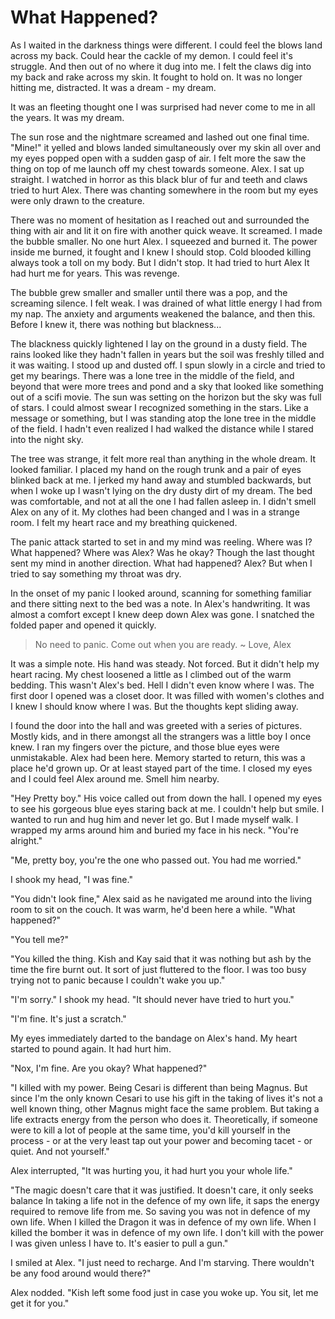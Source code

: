 # What Happened?

As I waited in the darkness things were different. I could feel the blows land across my back. Could hear the cackle of my demon. I could feel it's struggle. And then out of no where it dug into me. I felt the claws dig into my back and rake across my skin. It fought to hold on. It was no longer hitting me, distracted. It was a dream - my dream.  

It was an fleeting thought one I was surprised had never come to me in all the years. It was my dream.

The sun rose and the nightmare screamed and lashed out one final time. "Mine!" it yelled and blows landed simultaneously over my skin all over and my eyes popped open with a sudden gasp of air. I felt more the saw the thing on top of me launch off my chest towards someone. Alex. I sat up straight. I watched in horror as this black blur of fur and teeth and claws tried to hurt Alex. There was chanting somewhere in the room but my eyes were only drawn to the creature.  

There was no moment of hesitation as I reached out and surrounded the thing with air and lit it on fire with another quick weave. It screamed. I made the bubble smaller. No one hurt Alex. I squeezed and burned it. The power inside me burned, it fought and I knew I should stop. Cold blooded killing always took a toll on my body. But I didn't stop.  It had tried to hurt Alex  It had hurt me for years. This was revenge.  

The bubble grew smaller and smaller until there was a pop, and the screaming silence. I felt weak. I was drained of what little energy I had from my nap. The anxiety and arguments weakened the balance, and then this. Before I knew it, there was nothing but blackness...

The blackness quickly lightened I lay on the ground in a dusty field. The rains looked like they hadn't fallen in years but the soil was freshly tilled and it was waiting. I stood up and dusted off. I spun slowly in a circle and tried to get my bearings. There was a lone tree in the middle of the field, and beyond that were more trees and pond and a sky that looked like something out of a scifi movie. The sun was setting on the horizon but the sky was full of stars. I could almost swear I recognized something in the stars. Like a message or something, but I was standing atop the lone tree in the middle of the field. I hadn't even realized I had walked the distance while I stared into the night sky.

The tree was strange, it felt more real than anything in the whole dream. It looked familiar. I placed my hand on the rough trunk and a pair of eyes blinked back at me. I jerked my hand away and stumbled backwards, but when I woke up I wasn't lying on the dry dusty dirt of my dream. The bed was comfortable, and not at all the one I had fallen asleep in. I didn't smell Alex on any of it. My clothes had been changed and I was in a strange room. I felt my heart race and my breathing quickened.  

The panic attack started to set in and my mind was reeling. Where was I? What happened? Where was Alex? Was he okay? Though the last thought sent my mind in another direction. What had happened? Alex? But when I tried to say something my throat was dry.  

In the onset of my panic I looked around, scanning for something familiar and there sitting next to the bed was a note. In Alex's handwriting. It was almost a comfort except I knew deep down Alex was gone. I snatched the folded paper and opened it quickly.

> No need to panic. Come out when you are ready. ~ Love, Alex

It was a simple note. His hand was steady. Not forced. But it didn't help my heart racing.  My chest loosened a little as I climbed out of the warm bedding. This wasn't Alex's bed.  Hell I didn't even know where I was. The first door I opened was a closet door. It was filled with women's clothes and I knew I should know where I was. But the thoughts kept sliding away.  

I found the door into the hall and was greeted with a series of pictures. Mostly kids, and in there amongst all the strangers was a little boy I once knew. I ran my fingers over the picture, and those blue eyes were unmistakable. Alex had been here. Memory started to return, this was a place he'd grown up. Or at least stayed part of the time. I closed my eyes and I could feel Alex around me. Smell him nearby.

"Hey Pretty boy." His voice called out from down the hall. I opened my eyes to see his gorgeous blue eyes staring back at me. I couldn't help but smile. I wanted to run and hug him and never let go. But I made myself walk. I wrapped my arms around him and buried my face in his neck. "You're alright."

"Me, pretty boy, you're the one who passed out. You had me worried."

I shook my head, "I was fine."

"You didn't look fine," Alex said as he navigated me around into the living room to sit on the couch. It was warm, he'd been here a while. "What happened?"

"You tell me?"

"You killed the thing. Kish and Kay said that it was nothing but ash by the time the fire burnt out. It sort of just fluttered to the floor. I was too busy trying not to panic because I couldn't wake you up."

"I'm sorry." I shook my head. "It should never have tried to hurt you."

"I'm fine. It's just a scratch."

My eyes immediately darted to the bandage on Alex's hand. My heart started to pound again. It had hurt him.

"Nox, I'm fine. Are you okay? What happened?"

"I killed with my power. Being Cesari is different than being Magnus. But since I'm the only known Cesari to use his gift in the taking of lives it's not a well known thing, other Magnus might face the same problem. But taking a life extracts energy from the person who does it. Theoretically, if someone were to kill a lot of people at the same time, you'd kill yourself in the process - or at the very least tap out your power and becoming tacet - or quiet. And not yourself."

Alex interrupted, "It was hurting you, it had hurt you your whole life."

"The magic doesn't care that it was justified. It doesn't care, it only seeks balance  In taking a life not in the defence of my own life, it saps the energy required to remove life from me. So saving you was not in defence of my own life. When I killed the Dragon it was in defence of my own life. When I killed the bomber it was in defence of my own life.  I don't kill with the power I was given unless I have to. It's easier to pull a gun."

I smiled at Alex. "I just need to recharge. And I'm starving. There wouldn't be any food around would there?"

Alex nodded. "Kish left some food just in case you woke up. You sit, let me get it for you."

